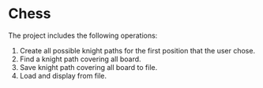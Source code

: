 # Chess

The project includes the following operations:

1.  Create all possible knight paths for the first position that the user chose.
2.  Find a knight path covering all board.
3.  Save knight path covering all board to file.
4.  Load and display from file. 

